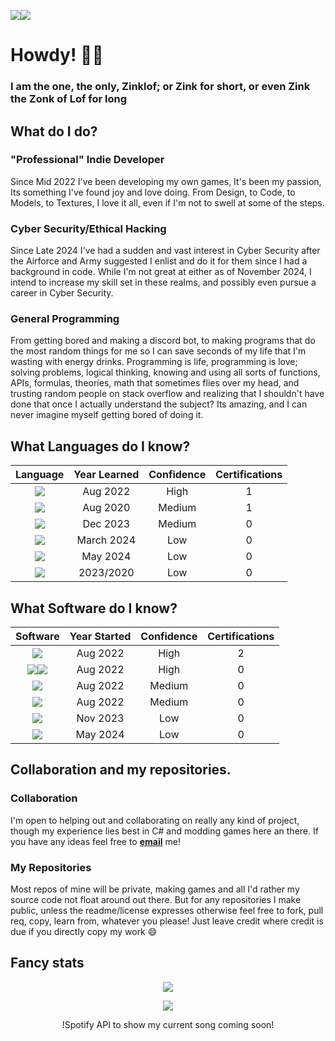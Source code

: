 <!--## Hi there 👋

- 🔭 I’m currently working on - GoblinBane 0.5 some fateful day and a under NDA Project.
- 🌱 I’m currently learning - How to cope, JS, CyberSecurity, and C++
- 👯 I’m looking to collaborate on - Not much, but if you have ideas don't be afraid to contact me. (C#, Python, Java-ish, HLSL-ish, basic modeling)
- 🤔 I’m looking for help with - Therapy?
- 💬 Ask me about - How much I hate unity yet still use it.
- 📫 How to reach me: Zinklofbusiness@gmail.com
- 😄 Pronouns: He/Him
- ⚡ Fun fact: I don't get paid enough to pay my bills in this economy :D

for future refrence syntax did indeed work KEK, just can't do it inline

should come back and try to change this to use Source Code Pro as the font KEK
USA: https://img.icons8.com/?size=100&id=15532&format=png&color=000000
ITA: https://img.icons8.com/?size=100&id=15542&format=png&color=000000
-->

<p><code><img src="https://img.icons8.com/?size=100&id=15532&format=png&color=000000"/></code><span style "float: right;"><code><img src="https://img.icons8.com/?size=100&id=15542&format=png&color=000000"/></code></span></p>
<h1>Howdy! 🤠👋</h1>
<h3>I am the one, the only, Zinklof; or Zink for short, or even <b>Zink the Zonk of Lof</b> for <color=#00ff00>long</h3>

<h2>What do I do?</h2>
<h3>"Professional" Indie Developer</h3>
Since Mid 2022 I've been developing my own games, It's been my passion, Its something I've found joy and love doing. From Design, to Code, to Models, to Textures, I love it all, even if I'm not to swell at some of the steps.
<h3>Cyber Security/Ethical Hacking</h3>
Since Late 2024 I've had a sudden and vast interest in Cyber Security after the Airforce and Army suggested I enlist and do it for them since I had a background in code. While I'm not great at either as of November 2024, I intend to increase my skill set in these realms, and possibly even pursue a career in Cyber Security.
<h3>General Programming</h3>
From getting bored and making a discord bot, to making programs that do the most random things for me so I can save seconds of my life that I'm wasting with energy drinks. Programming is life, programming is love; solving problems, logical thinking, knowing and using all sorts of functions, APIs, formulas, theories, math that sometimes flies over my head, and trusting random people on stack overflow and realizing that I shouldn't have done that once I actually understand the subject? Its amazing, and I can never imagine myself getting bored of doing it.
<!--
<h2>What Languages do I know?</h2>
Language | Years | Confidence | Certifications
:----: | :---: | :---: | :---:
C# | 2.5 | High | 1
Python<code><img src="https://img.icons8.com/color/python.png"/></code></code> | 4.5 | Medium | 1
JS | 1.5 | Medium | 0
Lua | 1 | low | 0
https://img.icons8.com/?size=100&id=9OGIyU8hrxW5&format=png&color=000000
-->
 <h2>What Languages do I know?</h2>

| Language | Year Learned | Confidence | Certifications |
|:---:|:---:|:---:|:---:|
| <code><img src="https://img.icons8.com/color/c-sharp-logo.png"/></code> | Aug 2022 | High | 1 |
| <code><img src="https://img.icons8.com/color/python.png"/></code> | Aug 2020 | Medium | 1 |
| <code><img src="https://img.icons8.com/color/javascript.png"/></code> | Dec 2023 | Medium | 0 |
| <code><img src="https://img.icons8.com/?size=64&id=40669&format=png&color=000000"/></code> | March 2024 | Low | 0 |
| <code><img src="https://img.icons8.com/?size=64&id=KppI8aNv6oQe&format=png&color=000000"/></code> | May 2024 | Low | 0 |
| <code><img src="https://img.icons8.com/?size=64&id=20909&format=png&color=000000"/></code> | 2023/2020 | Low | 0 |

<h2>What Software do I know?</h2>

| Software | Year Started | Confidence | Certifications |
|:---:|:---:|:---:|:---:|
| <code><img src="https://img.icons8.com/?size=64&id=39848&format=png&color=000000"/></code> | Aug 2022 | High | 2 |
| <code><img src="https://img.icons8.com/?size=32&id=y7WGoWNuIWac&format=png&color=000000"/></code><code><img src="https://img.icons8.com/?size=32&id=9OGIyU8hrxW5&format=png&color=000000"/></code> | Aug 2022 | High | 0 |
| <code><img src="https://img.icons8.com/?size=64&id=G4eJnugooC61&format=png&color=000000"/></code> | Aug 2022 | Medium | 0 |
| <code><img src="https://img.icons8.com/?size=64&id=NeNPFdj7MzXi&format=png&color=000000"/></code> | Aug 2022 | Medium | 0 |
| <code><img src="https://img.icons8.com/?size=64&id=YVUnhDRlYcgE&format=png&color=000000"/></code> | Nov 2023 | Low | 0 |
| <code><img src="https://img.icons8.com/?size=64&id=69503&format=png&color=000000"/></code> | May 2024 | Low | 0 |

<h2>Collaboration and my repositories.</h2>
<h3>Collaboration</h3>
I'm open to helping out and collaborating on really any kind of project, though my experience lies best in C# and modding games here an there. If you have any ideas feel free to <a href="mailto:zinklofbusiness@gmail.com"><b>email</b></a> me!
<h3>My Repositories</h3>
Most repos of mine will be private, making games and all I'd rather my source code not float around out there. But for any repositories I make public, unless the readme/license expresses otherwise feel free to fork, pull req, copy, learn from, whatever you please! Just leave credit where credit is due if you directly copy my work 😄

<h2>Fancy stats</h2>
<p align="center">
<code><img src="https://github-readme-stats.vercel.app/api?username=zinklof&show_icons=true&theme=transparent"/></code>
 </p>
 <p align="center">
<!--<code><img src="https://visitor-badge.glitch.me/badge?page_id=Zinklof.Zinklof"/></code> this service is down, i didn't read lol --->
<img src="https://api.visitorbadge.io/api/VisitorHit?user=zinklof&repo=zinklof&countColor=%237B1E7A"/>
</p>
<p align="center">
!Spotify API to show my current song coming soon!
</p>


